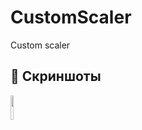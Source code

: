 # CustomScaler
Custom scaler

## 📸 Скриншоты

<p float="left">
  <img src="https://drive.google.com/uc?export=view&id=1gGYboyF5GZ0dZdzJoCDmkD_sVbMe0WHy" width="10%" />
</p>

